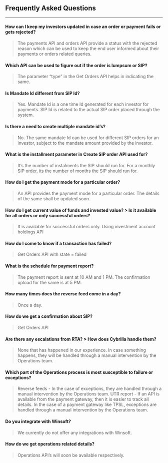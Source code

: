 ## Frequently Asked Questions
----------------------------------
#### How can I keep my investors updated in case an order or payment fails or gets rejected?
> The payments API and orders API provide a status with the rejected reason which can be used to keep the end user informed about their payments or orders related queries.

#### Which API can be used to figure out if the order is lumpsum or SIP?
> The parameter “type” in the Get Orders API helps in indicating the same.

#### Is Mandate Id different from SIP Id?
> Yes. Mandate Id is a one time Id generated for each investor for payments. SIP Id is related to the actual SIP order placed through the system.

#### Is there a need to create multiple mandate id’s?
> No. The same mandate Id can be used for different SIP orders for an investor, subject to the mandate amount provided by the investor.

#### What is the installment parameter in Create SIP order API used for?
> It’s the number of instalments the SIP should run for. For a monthly SIP order, its the number of months the SIP should run for.

#### How do I get the payment mode for a particular order?
> An API provides the payment mode for a particular order. The details of the same shall be updated soon.

#### How do I get current value of funds and invested value? > Is it available for all orders or only successful orders?
> It is available for successful orders only. Using investment account holdings API

#### How do I come to know if a transaction has failed?
> Get Orders API with state = failed

#### What is the schedule for payment report?
> The payment report is sent at 10 AM and 1 PM.
The confirmation upload for the same is at 5 PM.

#### How many times does the reverse feed come in a day?
> Once a day.

#### How do we get a confirmation about SIP?
> Get Orders API

#### Are there any escalations from RTA? > How does Cybrilla handle them?
> None that has happened in our experience. In case something happens, they will be handled through a manual intervention by the Operations team.

#### Which part of the Operations process is most susceptible to failure or exceptions?
> Reverse feeds - In the case of exceptions, they are handled through a manual intervention by the Operations team.
UTR report - If an API is available from the payment gateway, then it is easier to track all details. In the case of a payment gateway like TPSL, exceptions are handled through a manual intervention by the Operations team.

#### Do you integrate with Winsoft?
> We currently do not offer any integrations with Winsoft.

#### How do we get operations related details?
> Operations API’s will soon be available respectively.

